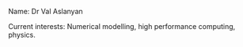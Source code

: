 Name: Dr Val Aslanyan

Current interests: Numerical modelling, high performance computing, physics.

<!---
Valentin-Aslanyan/Valentin-Aslanyan is a ✨ special ✨ repository because its `README.md` (this file) appears on your GitHub profile.
You can click the Preview link to take a look at your changes.
--->
